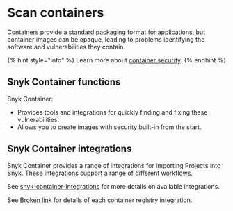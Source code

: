 # Scan containers

Containers provide a standard packaging format for applications, but container images can be opaque, leading to problems identifying the software and vulnerabilities they contain.

{% hint style="info" %}
Learn more about [container security](https://snyk.io/learn/container-security/).
{% endhint %}

## Snyk Container functions

Snyk Container:

* Provides tools and integrations for quickly finding and fixing these vulnerabilities.
* Allows you to create images with security built-in from the start.

## Snyk Container integrations

Snyk Container provides a range of integrations for importing Projects into Snyk. These integrations support a range of different workflows.

See [snyk-container-integrations](snyk-container-integrations/ "mention") for more details on available integrations.

See [Broken link](broken-reference "mention") for details of each container registry integration.
